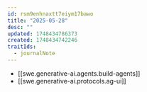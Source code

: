 ```yaml
---
id: rsm9enhnaxtt7eiym17bawo
title: "2025-05-28"
desc: ""
updated: 1748434786373
created: 1748434742246
traitIds:
  - journalNote
---
```


- [[swe.generative-ai.agents.build-agents]]
- [[swe.generative-ai.protocols.ag-ui]]
